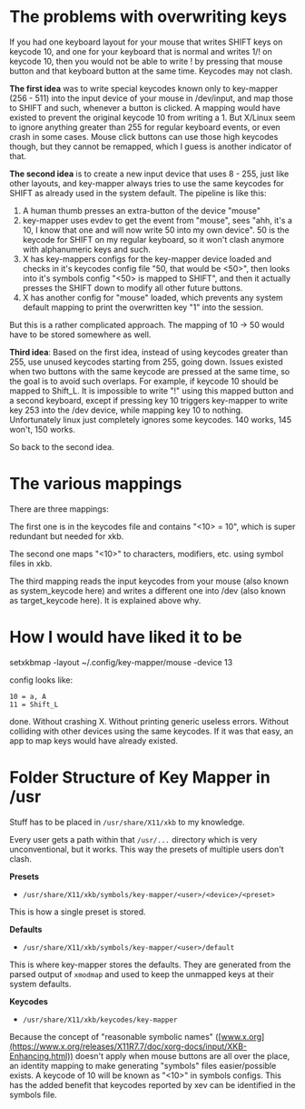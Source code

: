 # The problems with overwriting keys

If you had one keyboard layout for your mouse that writes SHIFT keys on
keycode 10, and one for your keyboard that is normal and writes 1/! on
keycode 10, then you would not be able to write ! by pressing that mouse
button and that keyboard button at the same time. Keycodes may not clash.

**The first idea** was to write special keycodes known only to key-mapper
(256 - 511) into the input device of your mouse in /dev/input, and map
those to SHIFT and such, whenever a button is clicked. A mapping would have
existed to prevent the original keycode 10 from writing a 1. But X/Linux seem
to ignore anything greater than 255 for regular keyboard events, or even
crash in some cases. Mouse click buttons can use those high keycodes though,
but they cannot be remapped, which I guess is another indicator of that.

**The second idea** is to create a new input device that uses 8 - 255, just like
other layouts, and key-mapper always tries to use the same keycodes for
SHIFT as already used in the system default. The pipeline is like this:

1. A human thumb presses an extra-button of the device "mouse"
2. key-mapper uses evdev to get the event from "mouse", sees "ahh, it's a
   10, I know that one and will now write 50 into my own device". 50 is
   the keycode for SHIFT on my regular keyboard, so it won't clash anymore
   with alphanumeric keys and such.
3. X has key-mappers configs for the key-mapper device loaded and
   checks in it's keycodes config file "50, that would be <50>", then looks
   into it's symbols config "<50> is mapped to SHIFT", and then it actually
   presses the SHIFT down to modify all other future buttons.
4. X has another config for "mouse" loaded, which prevents any system default
   mapping to print the overwritten key "1" into the session.
   
But this is a rather complicated approach. The mapping of 10 -> 50 would
have to be stored somewhere as well.

**Third idea**: Based on the first idea, instead of using keycodes greater
than 255, use unused keycodes starting from 255, going down. Issues existed
when two buttons with the same keycode are pressed at the same time,
so the goal is to avoid such overlaps. For example, if keycode 10 should be
mapped to Shift_L. It is impossible to write "!" using this mapped button
and a second keyboard, except if pressing key 10 triggers key-mapper to write
key 253 into the /dev device, while mapping key 10 to nothing. Unfortunately
linux just completely ignores some keycodes. 140 works, 145 won't, 150 works.

So back to the second idea.

# The various mappings

There are three mappings:

The first one is in the keycodes file and contains "<10> = 10", which is
super redundant but needed for xkb.

The second one maps "<10>" to characters, modifiers, etc. using symbol files
in xkb.

The third mapping reads the input keycodes from your mouse (also known as
system_keycode here) and writes a different one into /dev (also known as
target_keycode here). It is explained above why.

# How I would have liked it to be

setxkbmap -layout ~/.config/key-mapper/mouse -device 13

config looks like:
```
10 = a, A
11 = Shift_L
```

done. Without crashing X. Without printing generic useless errors. Without
colliding with other devices using the same keycodes. If it was that easy,
an app to map keys would have already existed.

# Folder Structure of Key Mapper in /usr

Stuff has to be placed in `/usr/share/X11/xkb` to my knowledge.

Every user gets a path within that `/usr/...` directory which is very
unconventional, but it works. This way the presets of multiple users
don't clash.

**Presets**

- `/usr/share/X11/xkb/symbols/key-mapper/<user>/<device>/<preset>`

This is how a single preset is stored.

**Defaults**

- `/usr/share/X11/xkb/symbols/key-mapper/<user>/default`

This is where key-mapper stores the defaults. They are generated from the
parsed output of `xmodmap` and used to keep the unmapped keys at their system
defaults.

**Keycodes**

- `/usr/share/X11/xkb/keycodes/key-mapper`

Because the concept of "reasonable symbolic names" ([www.x.org](https://www.x.org/releases/X11R7.7/doc/xorg-docs/input/XKB-Enhancing.html))
doesn't apply when mouse buttons are all over the place, an identity mapping
to make generating "symbols" files easier/possible exists. A keycode of
10 will be known as "<10>" in symbols configs. This has the added benefit
that keycodes reported by xev can be identified in the symbols file.
